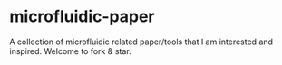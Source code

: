 # microfluidic-paper
A collection of microfluidic related paper/tools that I am interested and inspired.
Welcome to fork & star.
